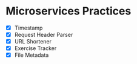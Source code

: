 
# Microservices Practices

- [x] Timestamp
- [x] Request Header Parser
- [x] URL Shortener
- [x] Exercise Tracker
- [x] File Metadata
